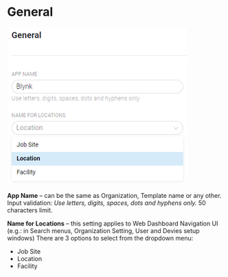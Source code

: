# General

![](../../../.gitbook/assets/General.png)

**App Name** – can be the same as Organization, Template name or any other. \
Input validation: _Use letters, digits, spaces, dots and hyphens only._ 50 characters limit.

**Name for Locations** – this setting applies to Web Dashboard Navigation UI (e.g.: in Search menus, Organization Setting, User and Devies setup windows) There are 3 options to select from the dropdown menu:&#x20;

* Job Site
* Location
* Facility
